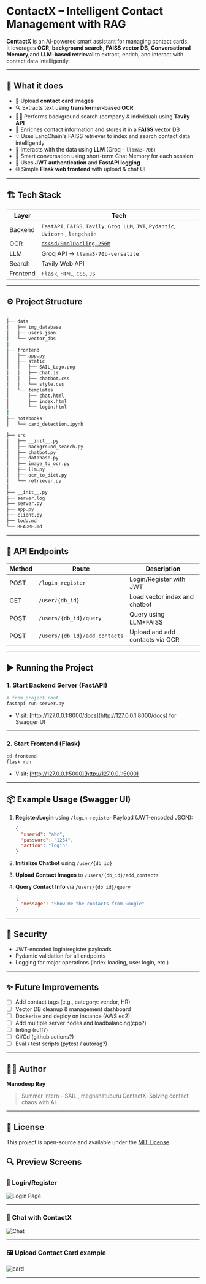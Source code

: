 
# ContactX – Intelligent Contact Management with RAG

**ContactX** is an AI-powered smart assistant for managing contact cards.  
It leverages **OCR**, **background search**, **FAISS vector DB**, **Conversational Memory**,and **LLM-based retrieval** to extract, enrich, and interact with contact data intelligently.

---

## 📸 What it does

- 🧾 Upload **contact card images**
- 🔍 Extracts text using **transformer-based OCR**
- 🕵️‍♂️ Performs background search (company & individual) using **Tavily API**
- 🧠 Enriches contact information and stores it in a **FAISS** vector DB
- 💡 Uses LangChain's FAISS retriever to index and search contact data intelligently
- 💬 Interacts with the data using **LLM** (Groq - `llama3-70b`)
- 🧠 Smart conversation using short-term Chat Memory for each session
- 🔐 Uses **JWT authentication** and **FastAPI logging**
- 🌐 Simple **Flask web frontend** with upload & chat UI

---

## 🏗️ Tech Stack

| Layer      | Tech                                                                 |
|------------|----------------------------------------------------------------------|
| Backend    | `FastAPI`, `FAISS`, `Tavily`, `Groq LLM`, `JWT`, `Pydantic`, `Uvicorn` , `langchain` |
| OCR        | [`ds4sd/SmolDocling-256M`](https://huggingface.co/ds4sd/SmolDocling-256M-preview) |
| LLM        | Groq API → `llama3-70b-versatile`                                    |
| Search     | Tavily Web API                                                       |
| Frontend   | `Flask`, `HTML`, `CSS`, `JS`                                         |

---

## ⚙️ Project Structure


``` bash
.
├── data
│   ├── img_database
│   ├── users.json
│   └── vector_dbs
|
├── frontend
│   ├── app.py
│   ├── static
│   │   ├── SAIL_Logo.png
│   │   ├── chat.js
│   │   ├── chatbot.css
│   │   └── style.css
│   └── templates
│       ├── chat.html
│       ├── index.html
│       └── login.html
|
├── notebooks
│   └── card_detection.ipynb

├── src
│   ├── __init__.py
│   ├── background_search.py
│   ├── chatbot.py
│   ├── database.py
│   ├── image_to_ocr.py
│   ├── llm.py
│   ├── ocr_to_dict.py
│   └── retriever.py
│
├── __init__.py
├── server.log
├── server.py
├── app.py
├── client.py
├── todo.md
└── README.md

```

---

## 🔌 API Endpoints

| Method | Route                         | Description                     |
| ------ | ----------------------------- | ------------------------------- |
| POST   | `/login-register`             | Login/Register with JWT         |
| GET    | `/user/{db_id}`               | Load vector index and chatbot   |
| POST   | `/users/{db_id}/query`        | Query using LLM+FAISS           |
| POST   | `/users/{db_id}/add_contacts` | Upload and add contacts via OCR |

---

## ▶️ Running the Project

### 1. Start Backend Server (FastAPI)

```bash
# from project root
fastapi run server.py
```

* Visit: [http://127.0.0.1:8000/docs](http://127.0.0.1:8000/docs) for Swagger UI

---

### 2. Start Frontend (Flask)

```bash
cd frontend
flask run
```

* Visit: [http://127.0.0.1:5000](http://127.0.0.1:5000)

---

## 📦 Example Usage (Swagger UI)

1. **Register/Login** using `/login-register`
   Payload (JWT-encoded JSON):

   ```json
   {
     "userid": "abc",
     "password": "1234",
     "action": "login"
   }
   ```

2. **Initialize Chatbot** using `/user/{db_id}`

3. **Upload Contact Images** to `/users/{db_id}/add_contacts`

4. **Query Contact Info** via `/users/{db_id}/query`

   ```json
   {
     "message": "Show me the contacts from Google"
   }
   ```

---

## 🔐 Security

* JWT-encoded login/register payloads
* Pydantic validation for all endpoints
* Logging for major operations (index loading, user login, etc.)

---

## ✨ Future Improvements

* [ ] Add contact tags (e.g., category: vendor, HR)
* [ ] Vector DB cleanup & management dashboard
* [ ] Dockerize and deploy on instance (AWS ec2)
* [ ] Add multiple server nodes and loadbalancing(cpp?) 
* [ ] linting (ruff?)
* [ ] Ci/Cd (github actions?)
* [ ] Eval / test scripts (pytest / autorag?)

---

## 👨‍💻 Author

**Manodeep Ray**

> Summer Intern – SAIL , meghahatuburu 
> ContactX: Solving contact chaos with AI.

---

## 📄 License

This project is open-source and available under the [MIT License](LICENSE).




## 🔍 Preview Screens

### 🔐 Login/Register

![Login Page](./media/preview-login.png)

---


### 💬 Chat with ContactX

![Chat](./media/preview-chat.png)

---

### 🖼️ Upload Contact Card example

![card](./media/example-contact-card.png)

---
